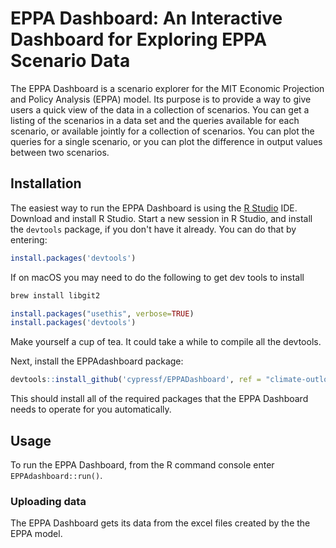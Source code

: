 # EPPA Dashboard: An Interactive Dashboard for Exploring EPPA Scenario Data

The EPPA Dashboard is a scenario explorer for the MIT Economic Projection and Policy Analysis (EPPA) model.  Its purpose is to
provide a way to give users a quick view of the data in a collection
of scenarios.  You can get a listing of the scenarios in a data set
and the queries available for each scenario, or available jointly for
a collection of scenarios.  You can plot the queries for a single
scenario, or you can plot the difference in output values between two scenarios.

## Installation

The easiest way to run the EPPA Dashboard is using the
[R Studio](https://www.rstudio.com/) IDE.  Download and install R
Studio.  Start a new session in R Studio, and install the `devtools`
package, if you don't have it already.  You can do that by entering:
```R
install.packages('devtools')
```

If on macOS you may need to do the following to get dev tools to install

```sh
brew install libgit2
```

```R
install.packages("usethis", verbose=TRUE)
install.packages('devtools')
```

Make yourself a cup of tea. It could take a while to compile all the devtools.

Next, install the EPPAdashboard
package:
```R
devtools::install_github('cypressf/EPPADashboard', ref = "climate-outlook-2023")
```
This should install all of the required packages that the EPPA
Dashboard needs to operate for you automatically.

## Usage

To run the EPPA Dashboard, from the R command console enter
`EPPAdashboard::run()`.

### Uploading data

The EPPA Dashboard gets its data from the excel files created by the the EPPA model.
